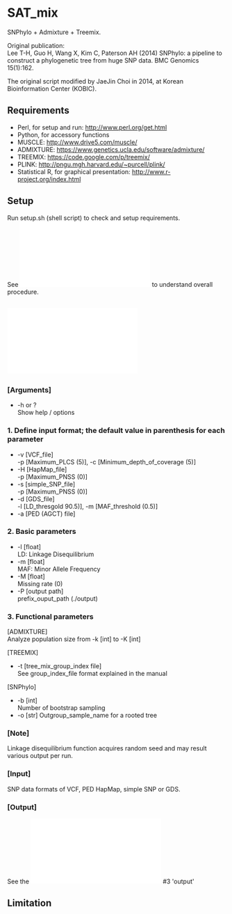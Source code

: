 # SAT_mix
SNPhylo + Admixture + Treemix.  

Original publication:  
Lee T-H, Guo H, Wang X, Kim C, Paterson AH (2014) SNPhylo: a pipeline to construct a phylogenetic tree from huge SNP data. BMC Genomics 15(1):162.  

The original script modified by JaeJin Choi in 2014, at Korean Bioinformation Center (KOBIC).  

## Requirements  
- Perl, for setup and run: http://www.perl.org/get.html
- Python, for accessory functions
- MUSCLE: http://www.drive5.com/muscle/
- ADMIXTURE: https://www.genetics.ucla.edu/software/admixture/
- TREEMIX: https://code.google.com/p/treemix/
- PLINK: http://pngu.mgh.harvard.edu/~purcell/plink/
- Statistical R, for graphical presentation: http://www.r-project.org/index.html
  
## Setup
Run setup.sh (shell script) to check and setup requirements.  
See ![SAT_mix_manual.pdf](SAT_mix_pack/SAT_mix_manual.pdf) to understand overall procedure.  

## ![SAT_mix.sh](SAT_mix_pack/SAT_mix.sh)
### [Arguments]
* -h or ?  
    Show help / options  

### 1. Define input format; the default value in parenthesis for each parameter
* -v [VCF_file]  
    -p [Maximum_PLCS (5)], -c [Minimum_depth_of_coverage (5)]  
* -H [HapMap_file]  
    -p [Maximum_PNSS (0)]  
* -s [simple_SNP_file]  
    -p [Maximum_PNSS (0)]  
* -d [GDS_file]  
    -l [LD_thresgold 90.5)], -m [MAF_threshold (0.5)]
* -a [PED (AGCT) file]  


### 2. Basic parameters  
* -l [float]  
    LD: Linkage Disequilibrium  
* -m [float]  
    MAF: Minor Allele Frequency
* -M [float]  
    Missing rate (0)  
* -P [output path]  
    prefix_ouput_path (./output)  

### 3. Functional parameters  
[ADMIXTURE]  
Analyze population size from -k [int] to -K [int]  

[TREEMIX]  
* -t [tree_mix_group_index file]  
    See group_index_file format explained in the manual  

[SNPhylo]  
* -b [int]   
    Number of bootstrap sampling  
* -o [str] 
    Outgroup_sample_name for a rooted tree  

### [Note]
Linkage disequilibrium function acquires random seed and may result various output per run.  

### [Input]
SNP data formats of VCF, PED HapMap, simple SNP or GDS.  

### [Output]
See the ![SAT_mix_manual.pdf](SAT_mix_pack/SAT_mix_manual.pdf) #3 'output'

## Limitation

